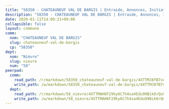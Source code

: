 ```yaml
---
title: "58350 - CHATEAUNEUF VAL DE BARGIS | Entraide, Annonces, Initiatives"
description: "58350 - CHATEAUNEUF VAL DE BARGIS | Entraide, Annonces, Initiatives"
date: 2020-01-11T14:09:21+09:00
collapsible: false
layout: commune
comm:
  nom: "CHATEAUNEUF VAL DE BARGIS"
  slug: chateauneuf-val-de-bargis
  cp: "58350"
dept:
  nom: "Nièvre"
  slug: nievre
  num: "58"
peerpad:
  comm:
    read_path: /r/markdown/58350_chateauneuf-val-de-bargis/4XTTMJ8fB7ve5m1zEpeGaiRD2dtV5dx757d6gu6zreaitFaem
    write_path: /w/markdown/58350_chateauneuf-val-de-bargis/4XTTMJ8fB7ve5m1zEpeGaiRD2dtV5dx757d6gu6zreaitFaem-K3TgUJA8Cs2EgM9eGocAshjLLsurDcTTFQaEW9NStefneToPciQn1mTJYWyfAcaALr1d1nGbtkwqge5AL8dgc6GCaEkA5ortKaCG495xtYcKvDUnmzRKTG5sHpLFYjDo1zXabZqs
  dept:
    read_path: /r/markdown/58_nievre/4XTTMAH6F29ky6C7h4sa4Edu99Bik6rQu9XbiuBD1DvLw22pb
    write_path: /w/markdown/58_nievre/4XTTMAH6F29ky6C7h4sa4Edu99Bik6rQu9XbiuBD1DvLw22pb-K3TgUtHs3LnA4VP5N1eQxK9UkiWFz8M5ZP7N97wnUEM9Wfw65apM3LnvEX8HhP2Sd27LDh5t4GgmkbGDUaCqpnkD9BJGbaMbkS8idf1DYkYaRo6rACHXiR4PjahH89PiAFqFL3Lf
---
```



